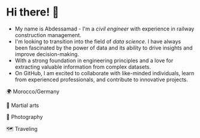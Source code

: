 # Hi there! 👋
- My name is Abdessamad - I'm a _civil engineer_ with experience in railway construction management. 
- I'm looking to transition into the field of _data science_. I have always been fascinated by the power of data and its ability to drive insights and improve decision-making.
- With a strong foundation in engineering principles and a love for extracting valuable information from complex datasets.
- On GitHub, I am excited to collaborate with like-minded individuals, learn from experienced professionals, and contribute to innovative projects.

🌍 Morocco/Germany

🥋 Martial arts

📸 Photography

🗺️ Traveling




